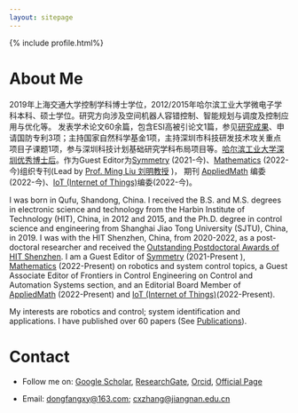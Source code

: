 ```yaml
---
layout: sitepage
---
```


[comment]: # (Insert my picture)
{% include profile.html%}

[comment]: # (Insert my resume below)

# About Me

2019年上海交通大学控制学科博士学位，2012/2015年哈尔滨工业大学微电子学科本科、硕士学位。研究方向涉及空间机器人容错控制、智能规划与调度及控制应用与优化等。
发表学术论文60余篇，包含ESI高被引论文1篇，参见[研究成果](https://dongfangxy.github.io/publications/)、申请国防专利3项；主持国家自然科学基金1项，主持深圳市科技研发技术攻关重点项目子课题1项，参与深圳科技计划基础研究学科布局项目等。[哈尔滨工业大学深圳优秀博士后](http://www.hitsz.edu.cn/article/view/id-118575.html)。作为Guest Editor为[Symmetry](https://www.mdpi.com/journal/symmetry/special_issues/Recent_Progress_Robot_Control_Systems_Theory_Applications) (2021-今)、[Mathematics](https://www.mdpi.com/journal/mathematics/special_issues/09O2330789) (2022-今)组织专刊(Lead by [Prof. Ming Liu 刘明教授](http://homepage.hit.edu.cn/liuming23) )， 期刊 [AppliedMath](https://www.mdpi.com/journal/appliedmath/editors) 编委(2022-今)、[IoT (Internet of Things)](https://www.mdpi.com/journal/IoT/editors)编委(2022-今)。

<!--
复制了师傅的主页，我还在修改中....[[My CV in PDF]]({{site.url}}/YuJiangCV.pdf) 
-->

I was born in Qufu, Shandong, China. I received the B.S. and M.S. degrees in electronic science and technology from the Harbin Institute of Technology (HIT), China, in 2012 and 2015, and the Ph.D. degree in control science and engineering from Shanghai Jiao Tong University (SJTU), China, in 2019. I was with the HIT Shenzhen, China, from 2020-2022, as a post-doctoral researcher and received the [Outstanding Postdoctoral Awards of HIT Shenzhen](http://www.hitsz.edu.cn/article/view/id-118575.html). 
I am a Guest Editor of [Symmetry](https://www.mdpi.com/journal/symmetry/special_issues/Recent_Progress_Robot_Control_Systems_Theory_Applications) (2021-Present ),  [Mathematics](https://www.mdpi.com/journal/mathematics/special_issues/09O2330789) (2022-Present) on robotics and system control topics, a Guest Associate Editor of Frontiers in Control Engineering on Control and Automation Systems section, and an Editorial Board Member of [AppliedMath](https://www.mdpi.com/journal/appliedmath/editors) (2022-Present) and [IoT (Internet of Things)](https://www.mdpi.com/journal/IoT/editors)(2022-Present).

My interests are robotics and control; system identification and applications. I have published over 60 papers (See [Publications](https://dongfangxy.github.io/publications/)).

<!--
Recently, I work closely with [Dr. Jin Wu (吴荩)](https://zarathustr.github.io/) from the Hong Kong University of Science and Technology (HKUST), Hong Kong, China.
-->

# Contact
* Follow me on:
[Google Scholar](https://scholar.google.com/citations?user=oHzlz50AAAAJ&hl),
[ResearchGate](https://www.researchgate.net/profile/Chengxi_Zhang5),
[Orcid](https://orcid.org/0000-0002-3130-6497),
[Official Page](http://iot.jiangnan.edu.cn/info/1060/5339.htm)

* Email: dongfangxy@163.com; cxzhang@jiangnan.edu.cn

<!--
<a href="mailto:dongfangxy@163.com"><span style="line-height:2;">dongfangxy@163.com</span>;  <a href="mailto:cxzhang@jiangnan.edu.cn"><span style="line-height:2;">cxzhang@jiangnan.edu.cn</span>
# Experiences
* New Position, <a href="https://dongfangxy.github.io/">New Affiliation</a>, Location, 2021-
* Post-doc Position,  <a href="https://dongfangxy.github.io/">Harbin Institute of Technology</a>, School of Electronics and Information, Shenzhen, Dec 2019 - 2021.
-->

<!--
# Education
* Ph.D., Control Science and Engineering, <a href="https://dongfangxy.github.io/">Shanghai Jiao Tong University</a>, Shanghai, Mar. 2015 - Dec. 2019. 
* M.S.,  Microelectronics and Solid State Electronics, <a href="https://dongfangxy.github.io/">Harbin Institute of Technology</a>, Shenzhen, Sep. 2012 - Jan. 2015. 
* B.S.,  Electronics Science and Technology, <a href="https://dongfangxy.github.io/">Harbin Institute of Technology</a>, Weihai, Sep. 2008 - Jun. 2012.
-->

<!--
# Other information
* Service: 
国家自然科学基金信息学部函评专家 (Correspondence Review Expert of the National Natural Science Foundation of China, from 2020), Reviewer for more than 20 journals and conferences.
* Awards：
上海交大 2019 届研究生校友班级理事(2019-2024)，哈工大深圳优秀博士后(2021)。
-->

